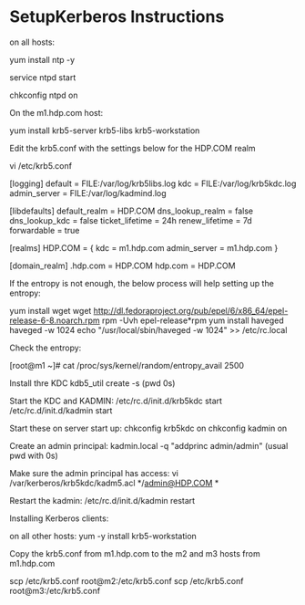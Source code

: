 # SetupKerberos Instructions

on all hosts:

yum install ntp -y

service ntpd start

chkconfig ntpd on



On the m1.hdp.com host:



yum install krb5-server krb5-libs krb5-workstation

Edit the krb5.conf with the settings below for the HDP.COM realm

vi /etc/krb5.conf

[logging]
 default = FILE:/var/log/krb5libs.log
 kdc = FILE:/var/log/krb5kdc.log
 admin_server = FILE:/var/log/kadmind.log

[libdefaults]
 default_realm = HDP.COM
 dns_lookup_realm = false
 dns_lookup_kdc = false
 ticket_lifetime = 24h
 renew_lifetime = 7d
 forwardable = true

[realms]
 HDP.COM = {
  kdc = m1.hdp.com
  admin_server = m1.hdp.com
 }

[domain_realm]
 .hdp.com = HDP.COM
 hdp.com = HDP.COM
 
 
 
If the entropy is not enough, the below process will help setting up the entropy:

yum install wget
wget http://dl.fedoraproject.org/pub/epel/6/x86_64/epel-release-6-8.noarch.rpm
rpm -Uvh epel-release*rpm
yum install haveged
haveged -w 1024
echo "/usr/local/sbin/haveged -w 1024" >> /etc/rc.local

Check the entropy:

[root@m1 ~]# cat /proc/sys/kernel/random/entropy_avail
2500

Install thre KDC
kdb5_util create -s
(pwd  0s)

Start the KDC and KADMIN:
/etc/rc.d/init.d/krb5kdc start
/etc/rc.d/init.d/kadmin start

Start these on server start up:
chkconfig krb5kdc on
chkconfig kadmin on

Create an admin principal:
kadmin.local -q "addprinc admin/admin"
(usual pwd with 0s)

Make sure the admin principal has access:
vi /var/kerberos/krb5kdc/kadm5.acl
*/admin@HDP.COM *

Restart the kadmin:
/etc/rc.d/init.d/kadmin restart


Installing Kerberos clients:

on all other hosts:
yum -y install krb5-workstation

Copy the krb5.conf from m1.hdp.com to the m2 and m3 hosts
from m1.hdp.com

scp /etc/krb5.conf root@m2:/etc/krb5.conf
scp /etc/krb5.conf root@m3:/etc/krb5.conf

